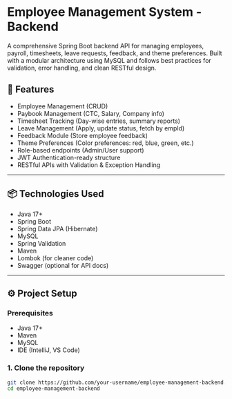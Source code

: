 # Employee Management System - Backend

A comprehensive Spring Boot backend API for managing employees, payroll, timesheets, leave requests, feedback, and theme preferences. Built with a modular architecture using MySQL and follows best practices for validation, error handling, and clean RESTful design.

## 📌 Features

- Employee Management (CRUD)
- Paybook Management (CTC, Salary, Company info)
- Timesheet Tracking (Day-wise entries, summary reports)
- Leave Management (Apply, update status, fetch by empId)
- Feedback Module (Store employee feedback)
- Theme Preferences (Color preferences: red, blue, green, etc.)
- Role-based endpoints (Admin/User support)
- JWT Authentication-ready structure
- RESTful APIs with Validation & Exception Handling

---

## 📦 Technologies Used

- Java 17+
- Spring Boot
- Spring Data JPA (Hibernate)
- MySQL
- Spring Validation
- Maven
- Lombok (for cleaner code)
- Swagger (optional for API docs)

---

## ⚙️ Project Setup

### Prerequisites

- Java 17+
- Maven
- MySQL
- IDE (IntelliJ, VS Code)

### 1. Clone the repository

```bash
git clone https://github.com/your-username/employee-management-backend.git
cd employee-management-backend
